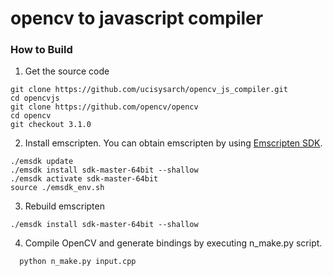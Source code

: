 # opencv to javascript compiler

### How to Build
1. Get the source code

  ```
  git clone https://github.com/ucisysarch/opencv_js_compiler.git
  cd opencvjs
  git clone https://github.com/opencv/opencv
  cd opencv
  git checkout 3.1.0
  ```
2. Install emscripten. You can obtain emscripten by using [Emscripten SDK](https://kripken.github.io/emscripten-site/docs/getting_started/downloads.html).

  ```
  ./emsdk update
  ./emsdk install sdk-master-64bit --shallow
  ./emsdk activate sdk-master-64bit
  source ./emsdk_env.sh
  ```
3. Rebuild emscripten
  ```
  ./emsdk install sdk-master-64bit --shallow
  ```

4. Compile OpenCV and generate bindings by executing n_make.py script.

  ```
    python n_make.py input.cpp
  ```
